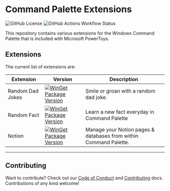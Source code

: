 # Command Palette Extensions

![GitHub License](https://img.shields.io/github/license/michaeljolley/cmdpalextensions)
![GitHub Actions Workflow Status](https://img.shields.io/github/actions/workflow/status/michaeljolley/cmdpalextensions/build.yml)


This repository contains various extensions for the Windows Command Palette that
is included with Microsoft PowerToys.

## Extensions

The current list of extensions are:

| Extension | Version | Description |
| --- | --- | --- |
| Random Dad Jokes | [![WinGet Package Version](https://img.shields.io/winget/v/MichaelJolley.RandomDadJokesForCmdPal)](https://winstall.app/apps/MichaelJolley.RandomDadJokesForCmdPal) | Smile or groan with a random dad joke. |
| Random Fact | [![WinGet Package Version](https://img.shields.io/winget/v/MichaelJolley.RandomFactsForCmdPal)](https://winstall.app/apps/MichaelJolley.RandomFactsForCmdPal)  | Learn a new fact everyday in Command Palette |
| Notion | [![WinGet Package Version](https://img.shields.io/winget/v/MichaelJolley.NotionForCmdPal)](https://winstall.app/apps/MichaelJolley.NotionForCmdPal) | Manage your Notion pages & databases from within Command Palette. |

---

## Contributing

Want to contribute? Check out our [Code of Conduct](https://github.com/michaeljolley/CmdPalExtensions?tab=readme-ov-file#coc-ov-file) and
[Contributing](https://github.com/michaeljolley/CmdPalExtensions/blob/main/.github/CONTRIBUTING.md) docs. Contributions of any kind welcome!
